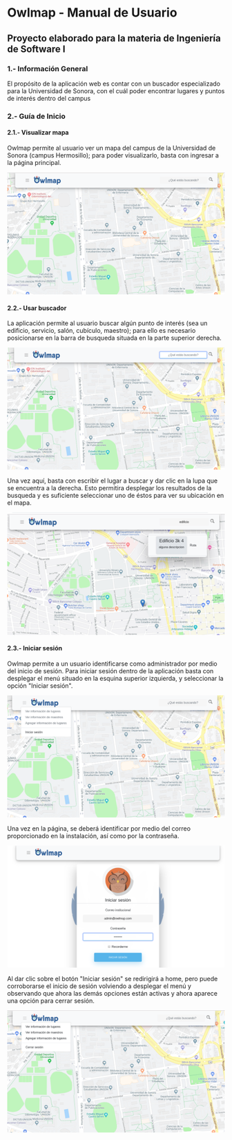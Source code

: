 # Owlmap - Manual de Usuario

## Proyecto elaborado para la materia de Ingeniería de Software I

### 1.- Información General
El propósito de la aplicación web es contar con un buscador especializado para la Universidad de Sonora, con el cuál poder encontrar lugares y puntos de interés dentro del campus

### 2.- Guía de Inicio
#### 2.1.- Visualizar mapa
Owlmap permite al usuario ver un mapa del campus de la Universidad de Sonora (campus Hermosillo); para poder visualizarlo, basta con ingresar a la página principal.

![](/Capturas/CU2.1.png "Visualizar mapa")

#### 2.2.- Usar buscador
La aplicación permite al usuario buscar algún punto de interés (sea un edificio, servicio, salón, cubículo, maestro); para ello es necesario posicionarse en la barra de busqueda situada en la parte superior derecha.

![](/Capturas/CU3.1.png "Usar buscador")

Una vez aquí, basta con escribir el lugar a buscar y dar clic en la lupa que se encuentra a la derecha. Esto permitira desplegar los resultados de la busqueda y es suficiente seleccionar uno de éstos para ver su ubicación en el mapa.

![](/Capturas/CU3.2.png "Usar buscador")

#### 2.3.- Iniciar sesión
Owlmap permite a un usuario identificarse como administrador por medio del inicio de sesión.
Para iniciar sesión dentro de la aplicación basta con desplegar el menú situado en la esquina superior izquierda, y seleccionar la opción "Iniciar sesión".  

![](/Capturas/CU1.1.png "Iniciar sesión 1")

Una vez en la página, se deberá identificar por medio del correo proporcionado en la instalación, así como por la contraseña.

![](/Capturas/CU1.2.png "Iniciar sesión 2")

Al dar clic sobre el botón "Iniciar sesión" se redirigirá a home, pero puede corroborarse el inicio de sesión volviendo a desplegar el menú y observando que ahora las demás opciones están activas y ahora aparece una opción para cerrar sesión.

![](/Capturas/CU1.3.png "Iniciar sesión 3")
